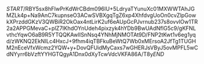 $START$/RBY5sx8hFlwPrKdWrCBdm096lU+5LdryaTYunuXc01MXWWTAhJGMZLk4p+Na9AnC7kupnseO3ACwSVBXgqTgZ6xp4XhfdvgUoOn0cvZlpGowkXPrzddGKzV3QWBiR2OkOax4ntLirK2uf6eAUpGcPJvrnub237s8ovvIOw1TR2a2APPGMevaC+plZ7IKhdOYnUdeh4pixzyk4hYDb9BwUAdNflG5c9/gKFNLvthcYqwO6aB9R5YTQQKAwIlSnNsq4YNhMjNMOTAt9D/FNP2tKwt1v6eg1yqd/zWKNQ2EkNILc4HxcJ+9fhm4iqTBFkuBeWtQ7Wb0xMErsoA2JfTg1TUGHM2nEceVfxWcmz2YQW+y+DovQFUidMyCaxs7wGHERJsVByJ5ovMPFL5wCdNYyrr6bVzftYYHGTQgyA1Dnx0dXyTcwVdcVKFA86A/T8y$END$